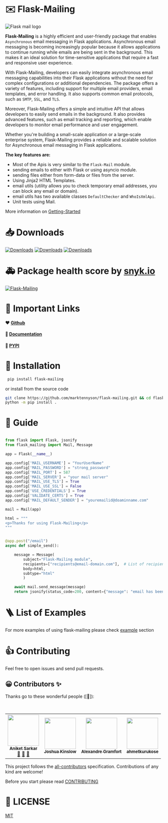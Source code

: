 # ✉️ Flask-Mailing
![Flask mail logo](https://github.com/marktennyson/flask-mailing/blob/main/logo/flask-mailing-logo-cropped.png?raw=true)

__Flask-Mailing__ is a highly efficient and user-friendly package that enables `Asynchronous` email messaging in Flask applications. Asynchronous email messaging is becoming increasingly popular because it allows applications to continue running while emails are being sent in the background. This makes it an ideal solution for time-sensitive applications that require a fast and responsive user experience.

With Flask-Mailing, developers can easily integrate asynchronous email messaging capabilities into their Flask applications without the need for complex configurations or additional dependencies. The package offers a variety of features, including support for multiple email providers, email templates, and error handling. It also supports common email protocols, such as `SMTP`, `SSL`, and `TLS`.

Moreover, Flask-Mailing offers a simple and intuitive API that allows developers to easily send emails in the background. It also provides advanced features, such as email tracking and reporting, which enable developers to monitor email performance and user engagement.

Whether you're building a small-scale application or a large-scale enterprise system, Flask-Mailing provides a reliable and scalable solution for Asynchronous email messaging in Flask applications.

__The key features are:__

-  Most of the Apis is very similar to the `Flask-Mail` module.
-  sending emails to either with Flask or using asyncio module. 
-  sending files either from form-data or files from the server.
-  Using Jinja2 HTML Templates.
-  email utils (utility allows you to check temporary email addresses, you can block any email or domain).
-  email utils has two available classes ```DefaultChecker``` and  ```WhoIsXmlApi```.
-  Unit tests using Mail.

More information on [Getting-Started](https://marktennyson.github.io/flask-mailing/getting-started)

# 📥 Downloads
[![Downloads](https://pepy.tech/badge/flask-mailing)](https://pepy.tech/project/flask-mailing) [![Downloads](https://pepy.tech/badge/flask-mailing/month)](https://pepy.tech/project/flask-mailing) [![Downloads](https://pepy.tech/badge/flask-mailing/week)](https://pepy.tech/project/flask-mailing)
<br>

# 🚑 Package health score by [snyk.io](https://snyk.io)
[![Flask-Mailing](https://snyk.io/advisor/python/Flask-Mailing/badge.svg)](https://snyk.io/advisor/python/Flask-Mailing)

# 🔗 Important Links
#### ❤️ [Github](https://github.com/marktennyson/flask-mailing)    
#### 📄 [Documentation](https://marktennyson.github.io/flask-mailing)    
#### 🐍 [PYPI](https://pypi.org/project/flask-mailing)    

# 🔨 Installation ###

```bash
 pip install flask-mailing
```
or install from the source code
```bash
git clone https://github.com/marktennyson/flask-mailing.git && cd flask-mailing
python -m pip install .
```

# 🦮 Guide


```python

from flask import Flask, jsonify
from flask_mailing import Mail, Message

app = Flask(__name__)

app.config['MAIL_USERNAME'] = "YourUserName"
app.config['MAIL_PASSWORD'] = "strong_password"
app.config['MAIL_PORT'] = 587
app.config['MAIL_SERVER'] = "your mail server"
app.config['MAIL_USE_TLS'] = True
app.config['MAIL_USE_SSL'] = False
app.config['USE_CREDENTIALS'] = True
app.config['VALIDATE_CERTS'] = True
app.config['MAIL_DEFAULT_SENDER'] = "youremailid@doaminname.com"

mail = Mail(app)

html = """
<p>Thanks for using Flask-Mailing</p> 
"""


@app.post("/email")
async def simple_send():

    message = Message(
        subject="Flask-Mailing module",
        recipients=["recipients@email-domain.com"],  # List of recipients, as many as you can pass 
        body=html,
        subtype="html"
        )

    await mail.send_message(message)
    return jsonify(status_code=200, content={"message": "email has been sent"})     
```

# 🪜 List of Examples

For more examples of using flask-mailing please check [example](https://marktennyson.github.io/flask-mailing/example/) section

# 👍 Contributing
Feel free to open issues and send pull requests.

## 😀 Contributors ✨

Thanks go to these wonderful people ([🚧]):


<table>
<tr>
    <td align="center"><a href="https://github.com/marktennyson"><img src="https://avatars.githubusercontent.com/u/46404058?v=4" width="100px;" alt=""/><br /><sub><b>Aniket Sarkar</b></sub></a><br /><a href="#maintenance-tbenning" title="Answering Questions">💬</a> <a href="https://github.com/marktennyson/flask-mailing" title="Reviewed Pull Requests">👀</a> <a href="#maintenance-jakebolam" title="Maintenance">🚧</a></td><br>
    <td align="center"><a href="https://github.com/jfkinslow"><img src="https://avatars.githubusercontent.com/u/4458739?v=4" width="100px;" alt=""/><br /><sub><b>Joshua Kinslow</b></sub></a><br /></td>
    <td align="center"><a href="https://github.com/agramfort"><img src="https://avatars.githubusercontent.com/u/161052?v=4" width="100px;" alt=""/><br /><sub><b>Alexandre Gramfort</b></sub></a><br /></td>
    <td align="center"><a href="https://github.com/ahmetkurukose"><img src="https://avatars.githubusercontent.com/u/1325263?v=4" width="100px;" alt=""/><br /><sub><b>
ahmetkurukose</b></sub></a><br /></td>
</tr>
</table>

This project follows the [all-contributors](https://allcontributors.org) specification.
Contributions of any kind are welcome!

Before you start please read [CONTRIBUTING](https://github.com/marktennyson/flask-mailing/blob/main/CONTRIBUTING.md)



# 📝 LICENSE

[MIT](LICENSE)

